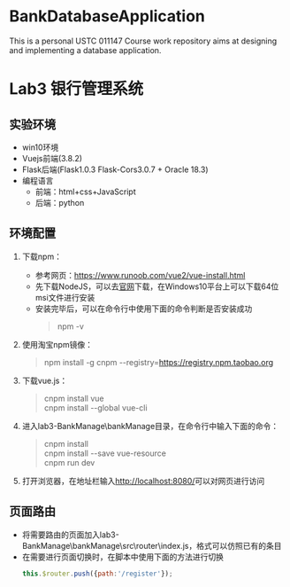 # BankDatabaseApplication
This is a personal USTC 011147 Course work repository aims at designing and implementing a database application.
# Lab3 银行管理系统
## 实验环境
+ win10环境
+ Vuejs前端(3.8.2) 
+ Flask后端(Flask1.0.3 Flask-Cors3.0.7 + Oracle 18.3)
+ 编程语言
  + 前端：html+css+JavaScript
  + 后端：python

## 环境配置
1. 下载npm：
    + 参考网页：https://www.runoob.com/vue2/vue-install.html
    + 先下载NodeJS，可以去[官网](https://nodejs.org/en/download/)下载，在Windows10平台上可以下载64位msi文件进行安装
    + 安装完毕后，可以在命令行中使用下面的命令判断是否安装成功
        > npm -v

2. 使用淘宝npm镜像：
    > npm install -g cnpm --registry=https://registry.npm.taobao.org

3. 下载vue.js：
    > cnpm install vue  
    > cnpm install --global vue-cli

4. 进入lab3-BankManage\bankManage目录，在命令行中输入下面的命令：
    > cnpm install  
    > cnpm install --save vue-resource  
    > cnpm run dev

5. 打开浏览器，在地址栏输入[http://localhost:8080/](http://localhost:8080/)可以对网页进行访问


## 页面路由
+ 将需要路由的页面加入lab3-BankManage\bankManage\src\router\index.js，格式可以仿照已有的条目
+ 在需要进行页面切换时，在脚本中使用下面的方法进行切换
    ```js
    this.$router.push({path:'/register'});
    ```        